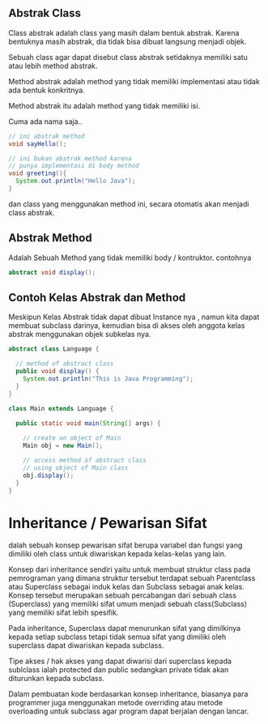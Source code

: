 ## Abstrak Class
Class abstrak adalah class yang masih dalam bentuk abstrak. Karena bentuknya masih abstrak, dia tidak bisa dibuat langsung menjadi objek.

Sebuah class agar dapat disebut class abstrak setidaknya memiliki satu atau lebih method abstrak.

Method abstrak adalah method yang tidak memiliki implementasi atau tidak ada bentuk konkritnya.

Method abstrak itu adalah method yang tidak memiliki isi.

Cuma ada nama saja..

```java
// ini abstrak method
void sayHello();

// ini bukan abstrak method karena
// punya implementasi di body method
void greeting(){
  System.out.println("Hello Java");
}
```
dan class yang menggunakan method ini, secara otomatis akan menjadi class abstrak.

## Abstrak Method
Adalah Sebuah Method yang tidak memiliki body / kontruktor. contohnya

```java
abstract void display();
```

## Contoh Kelas Abstrak dan Method
Meskipun Kelas Abstrak tidak dapat dibuat Instance nya , namun kita dapat membuat subclass darinya, kemudian bisa di akses oleh anggota kelas abstrak menggunakan objek subkelas nya. 

```java
abstract class Language {

  // method of abstract class
  public void display() {
    System.out.println("This is Java Programming");
  }
}

class Main extends Language {

  public static void main(String[] args) {
    
    // create an object of Main
    Main obj = new Main();

    // access method of abstract class
    // using object of Main class
    obj.display();
  }
}
```

# Inheritance / Pewarisan Sifat

dalah sebuah konsep pewarisan sifat berupa variabel dan fungsi yang dimiliki oleh class untuk diwariskan kepada kelas-kelas yang lain.

Konsep dari inheritance sendiri yaitu untuk membuat struktur class pada pemrograman yang dimana struktur tersebut terdapat sebuah Parentclass atau Superclass sebagai induk kelas dan Subclass sebagai anak kelas. Konsep tersebut merupakan sebuah percabangan dari sebuah class (Superclass) yang memiliki sifat umum menjadi sebuah class(Subclass) yang memiliki sifat lebih spesifik.

Pada inheritance, Superclass dapat menurunkan sifat yang dimilkinya kepada setiap subclass tetapi tidak semua sifat yang dimiliki oleh superclass dapat diwariskan kepada subclass.

Tipe akses / hak akses yang dapat diwarisi dari superclass kepada sublclass ialah protected dan public sedangkan private tidak akan diturunkan kepada subclass.

Dalam pembuatan kode berdasarkan konsep inheritance, biasanya para programmer juga menggunakan metode overriding atau metode overloading  untuk subclass agar program dapat berjalan dengan lancar. 

